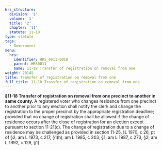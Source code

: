 ```yaml
---
hrs_structure:
  division: '1'
  volume: '1'
  title: '2'
  chapter: '11'
  statute: 11-18
type: statute
tags:
  - Government
menu:
  hrs:
    identifier: HRS_0011-0018
    parent: HRS0011
    name: 11-18 Transfer of registration on removal from one
weight: 20145
title: Transfer of registration on removal from one
full_title: 11-18 Transfer of registration on removal from one
---
```

**§11-18 Transfer of registration on removal from one precinct to another in same county.** A registered voter who changes residence from one precinct to another prior to any election shall notify the clerk and change the registration to the proper precinct by the appropriate registration deadline; provided that no change of registration shall be allowed if the change of residence occurs after the close of registration for an election except pursuant to section 11-21(c). The change of registration due to a change of residence may be challenged as provided in section 11-25\. [L 1970, c 26, pt of §2; am L 1973, c 217, §1(h); am L 1985, c 203, §1; am L 1987, c 273, §2; am L 1992, c 129, §1]